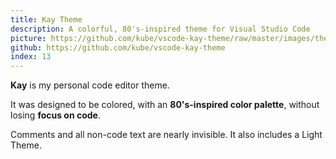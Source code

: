 ```yaml
---
title: Kay Theme
description: A colorful, 80's-inspired theme for Visual Studio Code
picture: https://github.com/kube/vscode-kay-theme/raw/master/images/theme-dark.png
github: https://github.com/kube/vscode-kay-theme
index: 13
---
```


**Kay** is my personal code editor theme.

It was designed to be colored, with an **80's-inspired color palette**, without losing **focus on code**.

Comments and all non-code text are nearly invisible. It also includes a Light Theme.
